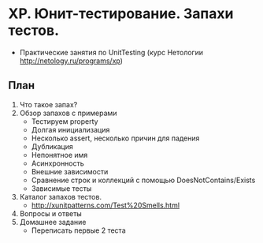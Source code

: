 # XP. Юнит-тестирование. Запахи тестов.
  * Практические занятия по UnitTesting (курс Нетологии http://netology.ru/programs/xp)

## План
1. Что такое запах?
2. Обзор запахов с примерами
    * Тестируем property
    * Долгая инициализация
    * Несколько assert, несколько причин для падения
    * Дубликация
    * Непонятное имя
    * Асинхронность
    * Внешние зависимости
    * Сравнение строк и коллекций с помощью DoesNotContains/Exists
    * Зависимые тесты
3. Каталог запахов тестов.
    * http://xunitpatterns.com/Test%20Smells.html
4. Вопросы и ответы
5. Домашнее задание
    * Переписать первые 2 теста